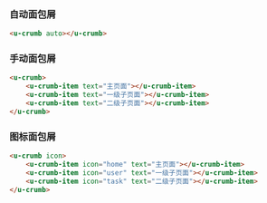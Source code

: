 ### 自动面包屑

``` html
<u-crumb auto></u-crumb>
```

### 手动面包屑

``` html
<u-crumb>
    <u-crumb-item text="主页面"></u-crumb-item>
    <u-crumb-item text="一级子页面"></u-crumb-item>
    <u-crumb-item text="二级子页面"></u-crumb-item>
</u-crumb>
```

### 图标面包屑

``` html
<u-crumb icon>
    <u-crumb-item icon="home" text="主页面"></u-crumb-item>
    <u-crumb-item icon="user" text="一级子页面"></u-crumb-item>
    <u-crumb-item icon="task" text="二级子页面"></u-crumb-item>
</u-crumb>
```

